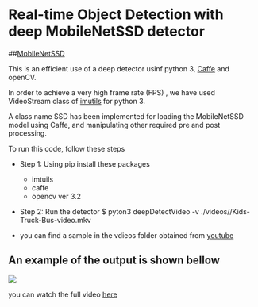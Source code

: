 
# Real-time Object Detection with deep MobileNetSSD detector

##[MobileNetSSD](https://arxiv.org/abs/1704.04861)

This is an efficient use  of a deep detector usinf python 3, [Caffe](https://github.com/weiliu89/caffe/tree/ssd) and openCV.

In order to achieve a very high frame rate (FPS) , we have used VideoStream class of [imutils](https://github.com/jrosebr1/imutils) for python 3.

A class name SSD has been implemented for loading the MobileNetSSD model using Caffe, and manipulating other required pre and post processing.

To run this code, follow these steps

- Step 1: 
	Using pip install these packages
	- imtuils
	- caffe
	- opencv ver 3.2
- Step 2:
   Run the detector
   $ pyton3 deepDetectVideo -v ./videos//Kids-Truck-Bus-video.mkv


- you can find a  sample  in the vdieos folder obtained from [youtube](https://www.youtube.com/watch?v=CFlBtMD2Qis)
   
  
##  An example of the output is shown bellow
![ ](./deepObjDetect.gif  "MobileNetSSD detector")

you can watch the full video [here](https://youtu.be/s1v9iZ4BAaM)
